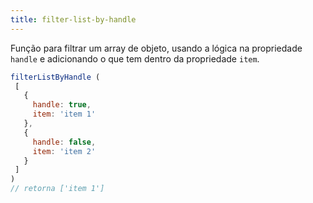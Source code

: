 ```yaml
---
title: filter-list-by-handle
---
```


Função para filtrar um array de objeto, usando a lógica na propriedade `handle` e adicionando o que tem dentro da propriedade `item`.

 ```js
filterListByHandle (
  [
    {
      handle: true,
      item: 'item 1'
    },
    {
      handle: false,
      item: 'item 2'
    }
  ]
)
// retorna ['item 1']
```